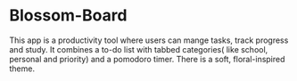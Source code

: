 # Blossom-Board
This app is a productivity tool where users can mange tasks, track progress and study. It combines a to-do list with tabbed categories( like school, personal and priority) and a pomodoro timer. There is a soft, floral-inspired theme.

